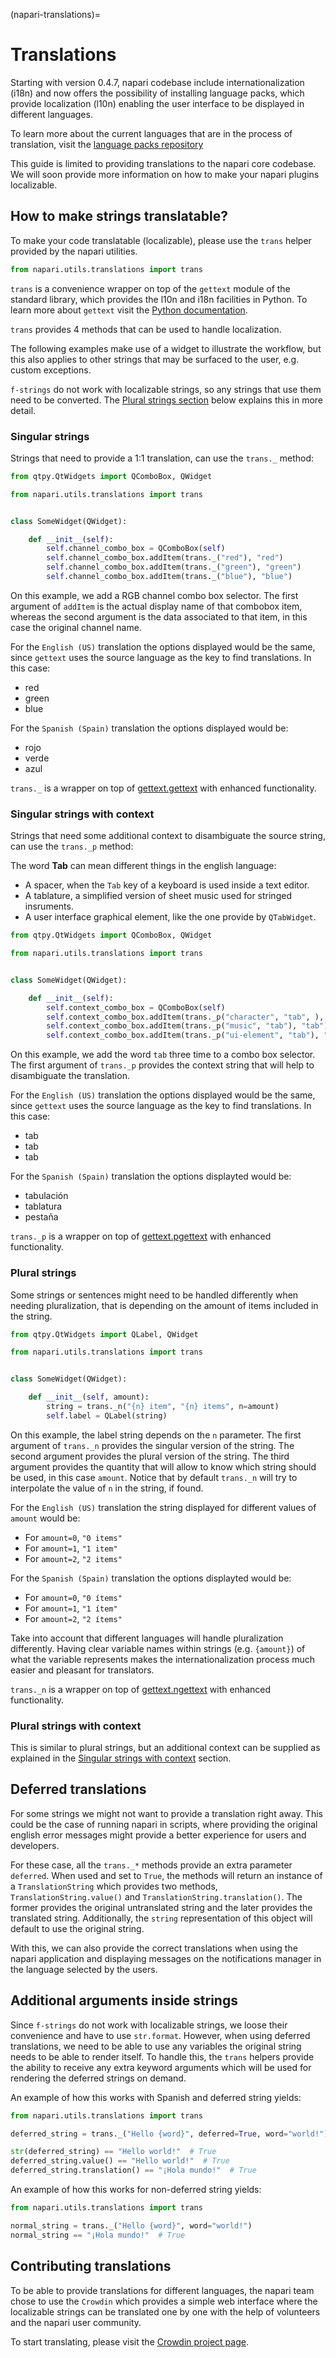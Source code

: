 (napari-translations)=

# Translations

Starting with version 0.4.7, napari codebase include internationalization
(i18n) and now offers the possibility of installing language packs, which
provide localization (l10n) enabling the user interface to be displayed in
different languages.

To learn more about the current languages that are in the process of
translation, visit the [language packs repository](https://github.com/napari/napari-language-packs)

This guide is limited to providing translations to the napari core codebase.
We will soon provide more information on how to make your napari plugins
localizable.

## How to make strings translatable?

To make your code translatable (localizable), please use the `trans` helper
provided by the napari utilities.

```python
from napari.utils.translations import trans
```

`trans` is a convenience wrapper on top of the `gettext` module of the
standard library, which provides the l10n and i18n facilities in Python. To
learn more about `gettext` visit the [Python documentation](https://docs.python.org/3/library/gettext.html).

`trans` provides 4 methods that can be used to handle localization.

The following examples make use of a widget to illustrate the workflow, but
this also applies to other strings that may be surfaced to the user, e.g.
custom exceptions.

`f-strings` do not work with localizable strings, so any strings that use them
need to be converted. The [Plural strings section](#plural-strings)
below explains this in more detail.

### Singular strings

Strings that need to provide a 1:1 translation, can use the `trans._` method:

```python
from qtpy.QtWidgets import QComboBox, QWidget

from napari.utils.translations import trans


class SomeWidget(QWidget):

    def __init__(self):
        self.channel_combo_box = QComboBox(self)
        self.channel_combo_box.addItem(trans._("red"), "red")
        self.channel_combo_box.addItem(trans._("green"), "green")
        self.channel_combo_box.addItem(trans._("blue"), "blue")
```

On this example, we add a RGB channel combo box selector. The first argument of
`addItem` is the actual display name of that combobox item, whereas the second
argument is the data associated to that item, in this case the original channel
name.

For the `English (US)` translation the options displayed would be the same,
since `gettext` uses the source language as the key to find translations.
In this case:

  * red
  * green
  * blue

For the `Spanish (Spain)` translation the options displayed would be:

  * rojo
  * verde
  * azul

`trans._` is a wrapper on top of [gettext.gettext](https://docs.python.org/3/library/gettext.html#gettext.gettext) with enhanced functionality.

### Singular strings with context

Strings that need some additional context to disambiguate the source string,
can use the `trans._p` method:

The word **Tab** can mean different things in the english language:
  * A spacer, when the `Tab` key of a keyboard is used inside a text editor.
  * A tablature, a simplified version of sheet music used for stringed
    insruments.
  * A user interface graphical element, like the one provide by `QTabWidget`.

```python
from qtpy.QtWidgets import QComboBox, QWidget

from napari.utils.translations import trans


class SomeWidget(QWidget):

    def __init__(self):
        self.context_combo_box = QComboBox(self)
        self.context_combo_box.addItem(trans._p("character", "tab", ), "tab")
        self.context_combo_box.addItem(trans._p("music", "tab"), "tab")
        self.context_combo_box.addItem(trans._p("ui-element", "tab"), "tab")
```

On this example, we add the word `tab` three time to a combo box selector.
The first argument of `trans._p` provides the context string that will help
to disambiguate the translation.

For the `English (US)` translation the options displayed would be the same,
since `gettext` uses the source language as the key to find translations. In
this case:

  * tab
  * tab
  * tab

For the `Spanish (Spain)` translation the options displayted would be:

  * tabulación
  * tablatura
  * pestaña

`trans._p` is a wrapper on top of [gettext.pgettext](https://docs.python.org/3/library/gettext.html#gettext.pgettext) with enhanced functionality.

### Plural strings

Some strings or sentences might need to be handled differently when needing
pluralization, that is depending on the amount of items included in the
string.

```python
from qtpy.QtWidgets import QLabel, QWidget

from napari.utils.translations import trans


class SomeWidget(QWidget):

    def __init__(self, amount):
        string = trans._n("{n} item", "{n} items", n=amount)
        self.label = QLabel(string)
```

On this example, the label string depends on the `n` parameter. The
first argument of `trans._n` provides the singular version of the string.
The second argument provides the plural version of the string. The third
argument provides the quantity that will allow to know which string should
be used, in this case `amount`. Notice that by default `trans._n` will try to
interpolate the value of `n` in the string, if found.

For the `English (US)` translation the string displayed for different values
of `amount` would be:
  * For `amount=0`, `"0 items"`
  * For `amount=1`, `"1 item"`
  * For `amount=2`, `"2 items"`

For the `Spanish (Spain)` translation the options displayted would be:
  * For `amount=0`, `"0 ítems"`
  * For `amount=1`, `"1 ítem"`
  * For `amount=2`, `"2 ítems"`

Take into account that different languages will handle pluralization
differently. Having clear variable names within strings (e.g. `{amount}`) of
what the variable represents makes the internationalization process much
easier and pleasant for translators.

`trans._n` is a wrapper on top of [gettext.ngettext](https://docs.python.org/3/library/gettext.html#gettext.ngettext) with enhanced functionality.

### Plural strings with context

This is similar to plural strings, but an additional context can be supplied
as explained in the [Singular strings with context](#singular-strings-with-context) section.

## Deferred translations

For some strings we might not want to provide a translation right away. This
could be the case of running napari in scripts, where providing the original
english error messages might provide a better experience for users and
developers.

For these case, all the `trans._*` methods provide an extra parameter
`deferred`. When used and set to `True`, the methods will return an instance
of a `TranslationString` which provides two methods, `TranslationString.value()`
and `TranslationString.translation()`. The former provides the original
untranslated string and the later provides the translated string.
Additionally, the `string` representation of this object will default to use
the original string.

With this, we can also provide the correct translations when using the napari
application and displaying messages on the notifications manager in the
language selected by the users.

## Additional arguments inside strings

Since `f-strings` do not work with localizable strings, we loose their
convenience and have to use `str.format`. However, when using deferred
translations, we need to be able to use any variables the original string
needs to be able to render itself. To handle this, the `trans` helpers
provide the ability to receive any extra keyword arguments which will be
used for rendering the deferred strings on demand.

An example of how this works with Spanish and deferred string yields:

```python
from napari.utils.translations import trans

deferred_string = trans._("Hello {word}", deferred=True, word="world!")

str(deferred_string) == "Hello world!"  # True
deferred_string.value() == "Hello world!"  # True
deferred_string.translation() == "¡Hola mundo!"  # True
```

An example of how this works for non-deferred string yields:

```python
from napari.utils.translations import trans

normal_string = trans._("Hello {word}", word="world!")
normal_string == "¡Hola mundo!"  # True
```

## Contributing translations

To be able to provide translations for different languages, the napari team
chose to use the `Crowdin` which provides a simple web interface where the
localizable strings can be translated one by one with the help of volunteers
and the napari user community.

To start translating, please visit the [Crowdin project page](https://crowdin.com/project/napari).
